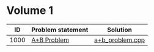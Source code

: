 # Volume 1

| ID | Problem statement | Solution |
|:--:|:------------------|:--------:|
| 1000 | [A+B Problem](http://acm.timus.ru/problem.aspx?space=1&num=1000) | [a+b_problem.cpp](./a+b_problem.cpp) |
